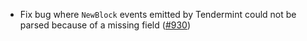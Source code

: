 - Fix bug where `NewBlock` events emitted by Tendermint could not be parsed because of a missing field ([#930](https://github.com/informalsystems/tendermint-rs/issues/930))

